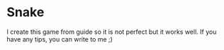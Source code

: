 # Snake
I create this game from guide so it is not perfect but it works well. If you have any tips, you can write to me ;)